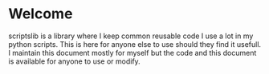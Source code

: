 # Welcome

scriptslib is a library where I keep common reusable code I use a lot in my python scripts. 
This is here for anyone else to use should they find it usefull. I maintain this document 
mostly for myself but the code and this document is available for anyone to use or modify. 

